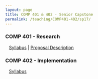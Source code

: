 ```yaml
---
layout: page
title: COMP 401 & 402 - Senior Capstone
permalink: /teaching/COMP401-402/sp17/
---
```


### COMP 401 - Research

&nbsp;&nbsp;&nbsp;[Syllabus](/teaching/COMP401-402/sp17/comp401-syllabus.pdf) |
[Proposal Description](/teaching/COMP401-402/sp17/comp401-proposal.pdf)  

### COMP 402 - Implementation

&nbsp;&nbsp;&nbsp;[Syllabus](/teaching/COMP401-402/sp17/comp402-syllabus.pdf)  

